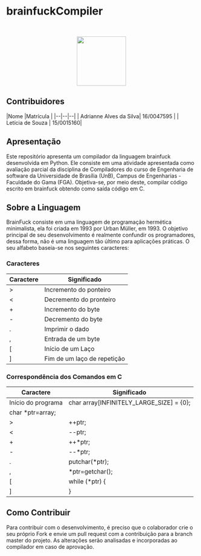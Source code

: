 <h1>brainfuckCompiler</h4> <br>
<p align="center">    
    <img src="http://i65.tinypic.com/bdways.png" width=130 height=130>
</p>

## Contribuidores
|Nome	|Matrícula	|
|--|--|--|
| Adrianne Alves da Silva| 16/0047595 |
| Letícia de Souza | 15/0015160|


## Apresentação

Este repositório apresenta um compilador da linguagem brainfuck desenvolvida em Python. Ele consiste em uma atividade apresentada como avaliação parcial da disciplina de Compiladores do curso de Engenharia de software da Universidade de Brasília (UnB), Campus de Engenharias - Faculdade do Gama (FGA). Objetiva-se, por meio deste, compilar código escrito em brainfuck obtendo como saída código em C.

## Sobre a Linguagem

BrainFuck consiste em uma linguagem de programação hermética minimalista, ela foi criada em 1993 por Urban Müller, em 1993. O objetivo principal de seu desenvolvimento é realmente confundir os programadores, dessa forma, não é uma linguagem tão último para aplicações práticas. O seu alfabeto baseia-se nos seguintes caracteres:

### Caracteres

| Caractere | Significado  |
|---|---|
| > | Incremento do ponteiro  |
| < | Decremento do pronteiro  |
| + | Incremento do byte |
| - | Decremento do byte |
| . | Imprimir o dado |
| , | Entrada de um byte |
| [ | Início de um Laço |
| ] | Fim de um laço de repetição |

### Correspondência dos Comandos em C

| Caractere | Significado  |
|---|---|
| Início do programa | char array[INFINITELY_LARGE_SIZE] = {0};
char *ptr=array; |
| > | ++ptr; |
| < | --ptr; |
| + | ++*ptr; |
| - | --*ptr; |
| . | putchar(*ptr); |
| , | *ptr=getchar(); |
| [ | while (*ptr) { |
| ] | } |

## Como Contribuir

Para contribuir com o desenvolvimento, é preciso que o colaborador crie o seu próprio Fork e envie um pull request com a contribuição para a branch master do projeto. As alterações serão analisadas e incorporadas ao compilador em caso de aprovação.
